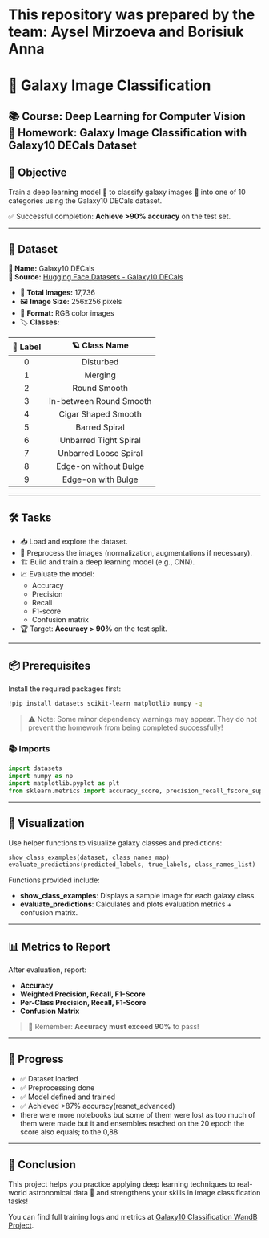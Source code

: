 # This repository was prepared by the team: Aysel Mirzoeva and Borisiuk Anna
# 🌌 Galaxy Image Classification
**📚 Course:** Deep Learning for Computer Vision  
**📝 Homework:** Galaxy Image Classification with Galaxy10 DECals Dataset
---

## 🎯 Objective
Train a deep learning model 🧠 to classify galaxy images 🌌 into one of 10 categories using the Galaxy10 DECals dataset.

✅ Successful completion: **Achieve >90% accuracy** on the test set.

---

## 📂 Dataset
**📛 Name:** Galaxy10 DECals  
**🔗 Source:** [Hugging Face Datasets - Galaxy10 DECals](https://huggingface.co/datasets/matthieulel/galaxy10_decals)

- 📸 **Total Images:** 17,736  
- 🖼️ **Image Size:** 256x256 pixels  
- 🎨 **Format:** RGB color images  
- 🏷️ **Classes:**  

| 🔢 Label | 🪐 Class Name                  |
|:-------:|:------------------------------:|
| 0        | Disturbed                     |
| 1        | Merging                       |
| 2        | Round Smooth                  |
| 3        | In-between Round Smooth       |
| 4        | Cigar Shaped Smooth            |
| 5        | Barred Spiral                  |
| 6        | Unbarred Tight Spiral          |
| 7        | Unbarred Loose Spiral          |
| 8        | Edge-on without Bulge          |
| 9        | Edge-on with Bulge             |

---

## 🛠️ Tasks
- 📥 Load and explore the dataset.
- 🧹 Preprocess the images (normalization, augmentations if necessary).
- 🏗️ Build and train a deep learning model (e.g., CNN).
- 📈 Evaluate the model:
  - Accuracy
  - Precision
  - Recall
  - F1-score
  - Confusion matrix
- 🏆 Target: **Accuracy > 90%** on the test split.

---

## 📦 Prerequisites
Install the required packages first:

```bash
!pip install datasets scikit-learn matplotlib numpy -q
```

> ⚠️ Note: Some minor dependency warnings may appear. They do not prevent the homework from being completed successfully!

### 📚 Imports
```python
import datasets
import numpy as np
import matplotlib.pyplot as plt
from sklearn.metrics import accuracy_score, precision_recall_fscore_support, confusion_matrix, ConfusionMatrixDisplay
```

---

## 👀 Visualization
Use helper functions to visualize galaxy classes and predictions:

```python
show_class_examples(dataset, class_names_map)
evaluate_predictions(predicted_labels, true_labels, class_names_list)
```

Functions provided include:
- **show_class_examples**: Displays a sample image for each galaxy class.
- **evaluate_predictions**: Calculates and plots evaluation metrics + confusion matrix.

---

## 📊 Metrics to Report
After evaluation, report:
- **Accuracy**
- **Weighted Precision, Recall, F1-Score**
- **Per-Class Precision, Recall, F1-Score**
- **Confusion Matrix**

> 🎯 Remember: **Accuracy must exceed 90%** to pass!

---

## 🚀 Progress
- ✅ Dataset loaded
- ✅ Preprocessing done
- ✅ Model defined and trained
- ✅ Achieved >87% accuracy(resnet_advanced)
- there were more notebooks but some of them were lost as too much of them were made but it and ensembles reached on the 20 epoch the score also equals; to the 0,88

---


## 🌟 Conclusion
This project helps you practice applying deep learning techniques to real-world astronomical data 🌠 and strengthens your skills in image classification tasks!

You can find full training logs and metrics at [Galaxy10 Classification WandB Project](https://wandb.ai/a8or1suk-skoltech/galaxy10_classification/reports/Galaxy10-Experiments--VmlldzoxMjUyODMwNQ?accessToken=957u51spii30qq8e1giskwvc214wqxohxaukwwe15vnyqr0cm45pf5545derlm7h).

